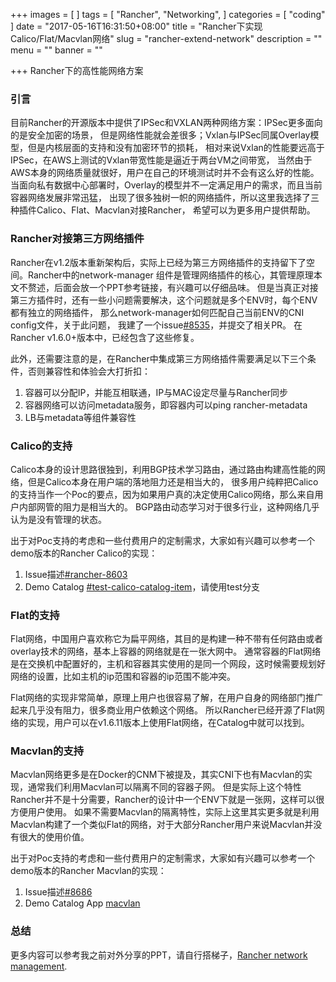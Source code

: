 +++
images = [
]
tags = [
    "Rancher",
    "Networking",
]
categories = [
    "coding"
]
date = "2017-05-16T16:31:50+08:00"
title = "Rancher下实现Calico/Flat/Macvlan网络"
slug = "rancher-extend-network"
description = ""
menu = ""
banner = ""

+++
Rancher下的高性能网络方案
<!--more-->
### 引言
目前Rancher的开源版本中提供了IPSec和VXLAN两种网络方案：IPSec更多面向的是安全加密的场景，
但是网络性能就会差很多；Vxlan与IPSec同属Overlay模型，但是内核层面的支持和没有加密环节的损耗，
相对来说Vxlan的性能要远高于IPSec，在AWS上测试的Vxlan带宽性能是逼近于两台VM之间带宽，
当然由于AWS本身的网络质量就很好，用户在自己的环境测试时并不会有这么好的性能。
当面向私有数据中心部署时，Overlay的模型并不一定满足用户的需求，而且当前容器网络发展非常迅猛，
出现了很多独树一帜的网络插件，所以这里我选择了三种插件Calico、Flat、Macvlan对接Rancher，
希望可以为更多用户提供帮助。

### Rancher对接第三方网络插件
Rancher在v1.2版本重新架构后，实际上已经为第三方网络插件的支持留下了空间。Rancher中的network-manager
组件是管理网络插件的核心，其管理原理本文不赘述，后面会放一个PPT参考链接，有兴趣可以仔细品味。
但是当真正对接第三方插件时，还有一些小问题需要解决，这个问题就是多个ENV时，每个ENV都有独立的网络插件，
那么network-manager如何匹配自己当前ENV的CNI config文件，关于此问题，
我建了一个issue[#8535](https://github.com/rancher/rancher/issues/8535)，并提交了相关PR。
在Rancher v1.6.0+版本中，已经包含了这些修复。

此外，还需要注意的是，在Rancher中集成第三方网络插件需要满足以下三个条件，否则兼容性和体验会大打折扣：

1. 容器可以分配IP，并能互相联通，IP与MAC设定尽量与Rancher同步
2. 容器网络可以访问metadata服务，即容器内可以ping rancher-metadata
3. LB与metadata等组件兼容性

### Calico的支持
Calico本身的设计思路很独到，利用BGP技术学习路由，通过路由构建高性能的网络，但是Calico本身在用户端的落地阻力还是相当大的，
很多用户纯粹把Calico的支持当作一个Poc的要点，因为如果用户真的决定使用Calico网络，那么来自用户内部网管的阻力是相当大的。
BGP路由动态学习对于很多行业，这种网络几乎认为是没有管理的状态。

出于对Poc支持的考虑和一些付费用户的定制需求，大家如有兴趣可以参考一个demo版本的Rancher Calico的实现：

1. Issue描述[#rancher-8603](https://github.com/rancher/rancher/issues/8603)
2. Demo Catalog [#test-calico-catalog-item](https://github.com/niusmallnan/test-calico-catalog-item)，请使用test分支

### Flat的支持
Flat网络，中国用户喜欢称它为扁平网络，其目的是构建一种不带有任何路由或者overlay技术的网络，基本上容器的网络就是在一张大网中。
通常容器的Flat网络是在交换机中配置好的，主机和容器其实使用的是同一个网段，这时候需要规划好网络的设置，比如主机的ip范围和容器的ip范围不能冲突。

Flat网络的实现非常简单，原理上用户也很容易了解，在用户自身的网络部门推广起来几乎没有阻力，很多商业用户依赖这个网络。
所以Rancher已经开源了Flat网络的实现，用户可以在v1.6.11版本上使用Flat网络，在Catalog中就可以找到。

### Macvlan的支持
Macvlan网络更多是在Docker的CNM下被提及，其实CNI下也有Macvlan的实现，通常我们利用Macvlan可以隔离不同的容器子网。
但是实际上这个特性Rancher并不是十分需要，Rancher的设计中一个ENV下就是一张网，这样可以很方便用户使用。
如果不需要Macvlan的隔离特性，实际上这里其实更多就是利用Macvlan构建了一个类似Flat的网络，对于大部分Rancher用户来说Macvlan并没有很大的使用价值。

出于对Poc支持的考虑和一些付费用户的定制需求，大家如有兴趣可以参考一个demo版本的Rancher Macvlan的实现：

1. Issue描述[#8686](https://github.com/rancher/rancher/issues/8686)
2. Demo Catalog App [macvlan](https://github.com/niusmallnan/flatnet-catalog)

### 总结
更多内容可以参考我之前对外分享的PPT，请自行搭梯子，[Rancher network management](https://docs.google.com/presentation/d/1U4YZpsXnFg6l7YNIcaq0SJ5DsUlSr14mtWnxQ-rvFwQ/edit?usp=sharing).
